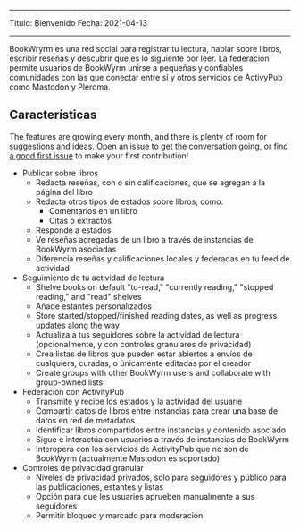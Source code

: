 - - -
Título: Bienvenido Fecha: 2021-04-13
- - -

BookWryrm es una red social para registrar tu lectura, hablar sobre libros, escribir reseñas y descubrir que es lo siguiente por leer. La federación permite usuarios de BookWyrm unirse a pequeñas y confiables comunidades con las que conectar entre sí y otros servicios de ActivyPub como Mastodon y Pleroma.

## Características
The features are growing every month, and there is plenty of room for suggestions and ideas. Open an [issue](https://github.com/bookwyrm-social/bookwyrm/issues) to get the conversation going, or [find a good first issue](https://github.com/bookwyrm-social/bookwyrm/issues?q=is%3Aissue%20state%3Aopen%20label%3A%22good%20first%20issue%22) to make your first contribution!

- Publicar sobre libros
    - Redacta reseñas, con o sin calificaciones, que se agregan a la página del libro
    - Redacta otros tipos de estados sobre libros, como:
        - Comentarios en un libro
        - Citas o extractos
    - Responde a estados
    - Ve reseñas agregadas de un libro a través de instancias de BookWyrm asociadas
    - Diferencia reseñas y calificaciones locales y federadas en tu feed de actividad
- Seguimiento de tu actividad de lectura
    - Shelve books on default "to-read," "currently reading," "stopped reading," and "read" shelves
    - Añade estantes personalizados
    - Store started/stopped/finished reading dates, as well as progress updates along the way
    - Actualiza a tus seguidores sobre la actividad de lectura (opcionalmente, y con controles granulares de privacidad)
    - Crea listas de libros que pueden estar abiertos a envíos de cualquiera, curadas, o únicamente editadas por el creador
    - Create groups with other BookWyrm users and collaborate with group-owned lists
- Federación con ActivityPub
    - Transmite y recibe los estados y la actividad del usuarie
    - Compartir datos de libros entre instancias para crear una base de datos en red de metadatos
    - Identificar libros compartidos entre instancias y contenido asociado
    - Sigue e interactúa con usuarios a través de instancias de BookWyrm
    - Interopera con los servicios de ActivityPub que no son de BookWyrm (actualmente Mastodon es soportado)
- Controles de privacidad granular
    - Niveles de privacidad privados, solo para seguidores y público para las publicaciones, estantes y listas
    - Opción para que les usuaries aprueben manualmente a sus seguidores
    - Permitir bloqueo y marcado para moderación

